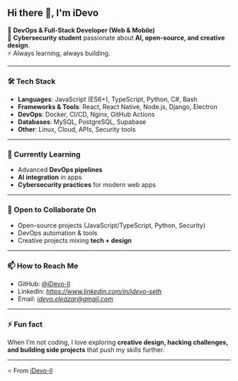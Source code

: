 ## Hi there 👋, I'm iDevo

🚀 **DevOps & Full-Stack Developer (Web & Mobile)**  
🔐 **Cybersecurity student** passionate about **AI, open-source, and creative design**.  
⚡ Always learning, always building.  

---

### 🛠️ Tech Stack
- **Languages**: JavaScript (ES6+), TypeScript, Python, C#, Bash  
- **Frameworks & Tools**: React, React Native, Node.js, Django, Electron  
- **DevOps**: Docker, CI/CD, Nginx, GitHub Actions  
- **Databases**: MySQL, PostgreSQL, Supabase  
- **Other**: Linux, Cloud, APIs, Security tools  

---

### 🌱 Currently Learning
- Advanced **DevOps pipelines**  
- **AI integration** in apps  
- **Cybersecurity practices** for modern web apps  

---

### 🤝 Open to Collaborate On
- Open-source projects (JavaScript/TypeScript, Python, Security)  
- DevOps automation & tools  
- Creative projects mixing **tech + design**  

---

### 📫 How to Reach Me
- GitHub: [@iDevo-ll](https://github.com/iDevo-ll)  
- LinkedIn: *https://www.linkedin.com/in/idevo-seth*  
- Email: *idevo.eleazar@gmail.com*  

---

### ⚡ Fun fact
When I’m not coding, I love exploring **creative design, hacking challenges, and building side projects** that push my skills further.  

---

⭐️ From [iDevo-ll](https://github.com/iDevo-ll)
